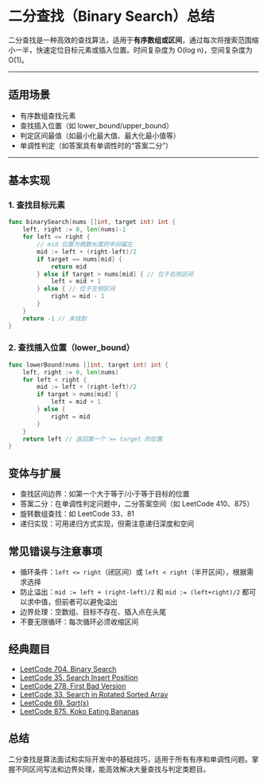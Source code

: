 # 二分查找（Binary Search）总结

二分查找是一种高效的查找算法，适用于**有序数组或区间**，通过每次将搜索范围缩小一半，快速定位目标元素或插入位置。时间复杂度为 O(log n)，空间复杂度为 O(1)。

---

## 适用场景

- 有序数组查找元素
- 查找插入位置（如 lower_bound/upper_bound）
- 判定区间最值（如最小化最大值、最大化最小值等）
- 单调性判定（如答案具有单调性时的“答案二分”）

---

## 基本实现

### 1. 查找目标元素

```go
func binarySearch(nums []int, target int) int {
    left, right := 0, len(nums)-1
    for left <= right {
        // mid 位置为偶数长度的中间偏左
        mid := left + (right-left)/2
        if target == nums[mid] {
            return mid
        } else if target > nums[mid] { // 位于右侧区间
            left = mid + 1
        } else { // 位于左侧区间
            right = mid - 1
        }
    }
    return -1 // 未找到
}
```

### 2. 查找插入位置（lower_bound）

```go
func lowerBound(nums []int, target int) int {
    left, right := 0, len(nums)
    for left < right {
        mid := left + (right-left)/2
        if target > nums[mid] {
            left = mid + 1
        } else {
            right = mid
        }
    }
    return left // 返回第一个 >= target 的位置
}
```

## 变体与扩展

- 查找区间边界：如第一个大于等于/小于等于目标的位置
- 答案二分：在单调性判定问题中，二分答案空间（如 LeetCode 410、875）
- 旋转数组查找：如 LeetCode 33、81
- 递归实现：可用递归方式实现，但需注意递归深度和空间

## 常见错误与注意事项

- 循环条件：`left <= right`（闭区间）或 `left < right`（半开区间），根据需求选择
- 防止溢出：`mid := left + (right-left)/2` 和 `mid := (left+right)/2` 都可以求中值，但前者可以避免溢出
- 边界处理：空数组、目标不存在、插入点在头尾
- 不要无限循环：每次循环必须收缩区间

## 经典题目

- [LeetCode 704. Binary Search](https://leetcode.com/problems/binary-search/)
- [LeetCode 35. Search Insert Position](https://leetcode.com/problems/search-insert-position/)
- [LeetCode 278. First Bad Version](https://leetcode.com/problems/first-bad-version/)
- [LeetCode 33. Search in Rotated Sorted Array](https://leetcode.com/problems/search-in-rotated-sorted-array/)
- [LeetCode 69. Sqrt(x)](https://leetcode.com/problems/sqrtx/)
- [LeetCode 875. Koko Eating Bananas](https://leetcode.com/problems/koko-eating-bananas/)

## 总结

二分查找是算法面试和实际开发中的基础技巧，适用于所有有序和单调性问题。掌握不同区间写法和边界处理，能高效解决大量查找与判定类题目。
